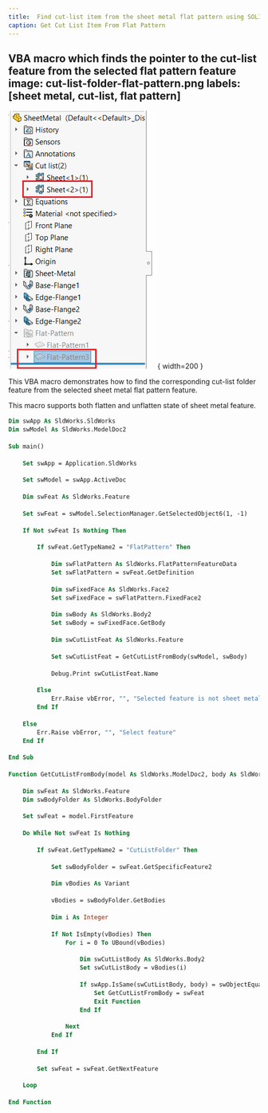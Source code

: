 ```yaml
---
title:  Find cut-list item from the sheet metal flat pattern using SOLIDWORKS API
caption: Get Cut List Item From Flat Pattern
---
```

 VBA macro which finds the pointer to the cut-list feature from the selected flat pattern feature
image: cut-list-folder-flat-pattern.png
labels: [sheet metal, cut-list, flat pattern]
---
![Cut-List folder and flat pattern feature](cut-list-folder-flat-pattern.png){ width=200 }

This VBA macro demonstrates how to find the corresponding cut-list folder feature from the selected sheet metal flat pattern feature.

This macro supports both flatten and unflatten state of sheet metal feature.

~~~ vb
Dim swApp As SldWorks.SldWorks
Dim swModel As SldWorks.ModelDoc2

Sub main()

    Set swApp = Application.SldWorks
    
    Set swModel = swApp.ActiveDoc
    
    Dim swFeat As SldWorks.Feature
    
    Set swFeat = swModel.SelectionManager.GetSelectedObject6(1, -1)
    
    If Not swFeat Is Nothing Then
    
        If swFeat.GetTypeName2 = "FlatPattern" Then
                    
            Dim swFlatPattern As SldWorks.FlatPatternFeatureData
            Set swFlatPattern = swFeat.GetDefinition
            
            Dim swFixedFace As SldWorks.Face2
            Set swFixedFace = swFlatPattern.FixedFace2
            
            Dim swBody As SldWorks.Body2
            Set swBody = swFixedFace.GetBody
            
            Dim swCutListFeat As SldWorks.Feature
            
            Set swCutListFeat = GetCutListFromBody(swModel, swBody)
            
            Debug.Print swCutListFeat.Name
            
        Else
            Err.Raise vbError, "", "Selected feature is not sheet metal flat pattern"
        End If
    
    Else
        Err.Raise vbError, "", "Select feature"
    End If
    
End Sub

Function GetCutListFromBody(model As SldWorks.ModelDoc2, body As SldWorks.Body2) As SldWorks.Feature
    
    Dim swFeat As SldWorks.Feature
    Dim swBodyFolder As SldWorks.BodyFolder
    
    Set swFeat = model.FirstFeature
    
    Do While Not swFeat Is Nothing
        
        If swFeat.GetTypeName2 = "CutListFolder" Then
            
            Set swBodyFolder = swFeat.GetSpecificFeature2
            
            Dim vBodies As Variant
            
            vBodies = swBodyFolder.GetBodies
            
            Dim i As Integer
            
            If Not IsEmpty(vBodies) Then
                For i = 0 To UBound(vBodies)
                    
                    Dim swCutListBody As SldWorks.Body2
                    Set swCutListBody = vBodies(i)
                    
                    If swApp.IsSame(swCutListBody, body) = swObjectEquality.swObjectSame Then
                        Set GetCutListFromBody = swFeat
                        Exit Function
                    End If
                    
                Next
            End If
            
        End If
        
        Set swFeat = swFeat.GetNextFeature
        
    Loop

End Function
~~~


